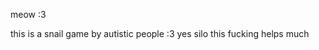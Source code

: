 



















meow :3

this is a snail game by autistic people :3
yes silo this fucking helps much